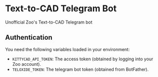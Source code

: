 # Text-to-CAD Telegram Bot
Unofficial Zoo's Text-to-CAD Telegram bot

## Authentication
You need the following variables loaded in your environment:
 * `KITTYCAD_API_TOKEN`: The access token (obtained by logging into your Zoo account).
 * `TELOXIDE_TOKEN`: The telegram bot token (obtained from BotFather).
